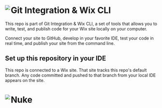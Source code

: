 # Git Integration & Wix CLI <img align="left" src="https://user-images.githubusercontent.com/89579857/185785022-cab37bf5-26be-4f11-85f0-1fac63c07d3b.png">

This repo is part of Git Integration & Wix CLI, a set of tools that allows you to write, test, and publish code for your Wix site locally on your computer. 

Connect your site to GitHub, develop in your favorite IDE, test your code in real time, and publish your site from the command line.

## Set up this repository in your IDE
This repo is connected to a Wix site. That site tracks this repo's default branch. Any code committed and pushed to that branch from your local IDE appears on the site.

# Nuke <img align="left" src="[https://user-images.githubusercontent.com/89579857/185785022-cab37bf5-26be-4f11-85f0-1fac63c07d3b.png](https://github.com/LXW1205/wix-nuke_project/commit/8281dd0c5ecabfadefd3e5b15c7fb4ee67503a4a#diff-c0da242c5eb5be90aae127075dfcb6a8451d0ec8cb17662ba3aaf3f51764a377)">


